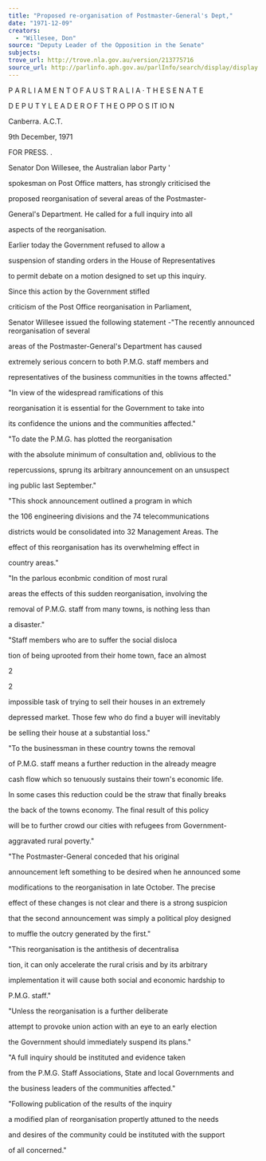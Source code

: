 ```yaml
---
title: "Proposed re-organisation of Postmaster-General's Dept,"
date: "1971-12-09"
creators:
  - "Willesee, Don"
source: "Deputy Leader of the Opposition in the Senate"
subjects:
trove_url: http://trove.nla.gov.au/version/213775716
source_url: http://parlinfo.aph.gov.au/parlInfo/search/display/display.w3p;query=Id%3A%22media/pressrel/HPR01000299%22
---
```


 P A R L I A M E N T  O F  A U S T R A L I A  · T H E  S E N A T E

 D E P U T Y  L E A D E R  O F  T H E  O PP O S IT IO N

 Canberra. A.C.T.

 9th December, 1971

 FOR PRESS. .

 Senator Don Willesee, the Australian labor Party '  

 spokesman on Post Office matters, has strongly criticised the 

 proposed reorganisation of several areas of the Postmaster- 

 General's Department. He called for a full inquiry into all 

 aspects of the reorganisation.

 Earlier today the Government refused to allow a 

 suspension of standing orders in the House of Representatives 

 to permit debate on a motion designed to set up this inquiry.

 Since this action by the Government stifled 

 criticism of the Post Office reorganisation in Parliament,

 Senator Willesee issued the following statement -"The recently announced reorganisation of several 

 areas of the Postmaster-General's Department has caused 

 extremely serious concern to both P.M.G. staff members and 

 representatives of the business communities in the towns affected."

 "In view of the widespread ramifications of this 

 reorganisation it is essential for the Government to take into 

 its confidence the unions and the communities affected."

 "To date the P.M.G. has plotted the reorganisation 

 with the absolute minimum of consultation and, oblivious to the 

 repercussions, sprung its arbitrary announcement on an unsuspect­

 ing public last September."

 "This shock announcement outlined a program in which 

 the 106 engineering divisions and the 74 telecommunications 

 districts would be consolidated into 32 Management Areas. The 

 effect of this reorganisation has its overwhelming effect in 

 country areas."

 "In the parlous econbmic condition of most rural 

 areas the effects of this sudden reorganisation, involving the 

 removal of P.M.G. staff from many towns, is nothing less than 

 a disaster."

 "Staff members who are to suffer the social disloca­

 tion of being uprooted from their home town, face an almost

 2

 2

 impossible task of trying to sell their houses in an extremely 

 depressed market. Those few who do find a buyer will inevitably 

 be selling their house at a substantial loss."

 "To the businessman in these country towns the removal 

 of P.M.G. staff means a further reduction in the already meagre 

 cash flow which so tenuously sustains their town's economic life.

 In some cases this reduction could be the straw that finally breaks 

 the back of the towns economy. The final result of this policy 

 will be to further crowd our cities with refugees from Government- 

 aggravated rural poverty."

 "The Postmaster-General conceded that his original 

 announcement left something to be desired when he announced some 

 modifications to the reorganisation in late October. The precise 

 effect of these changes is not clear and there is a strong suspicion 

 that the second announcement was simply a political ploy designed 

 to muffle the outcry generated by the first."

 "This reorganisation is the antithesis of decentralisa­

 tion, it can only accelerate the rural crisis and by its arbitrary 

 implementation it will cause both social and economic hardship to 

 P.M.G. staff."

 "Unless the reorganisation is a further deliberate 

 attempt to provoke union action with an eye to an early election 

 the Government should immediately suspend its plans."

 "A full inquiry should be instituted and evidence taken 

 from the P.M.G. Staff Associations, State and local Governments and 

 the business leaders of the communities affected."

 "Following publication of the results of the inquiry 

 a modified plan of reorganisation propertly attuned to the needs 

 and desires of the community could be instituted with the support 

 of all concerned."


